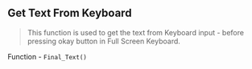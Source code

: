 ## Get Text From Keyboard

> This function is used to get the text from Keyboard input - before pressing okay button in Full Screen Keyboard. 


Function - <code>Final_Text()</code>


  

